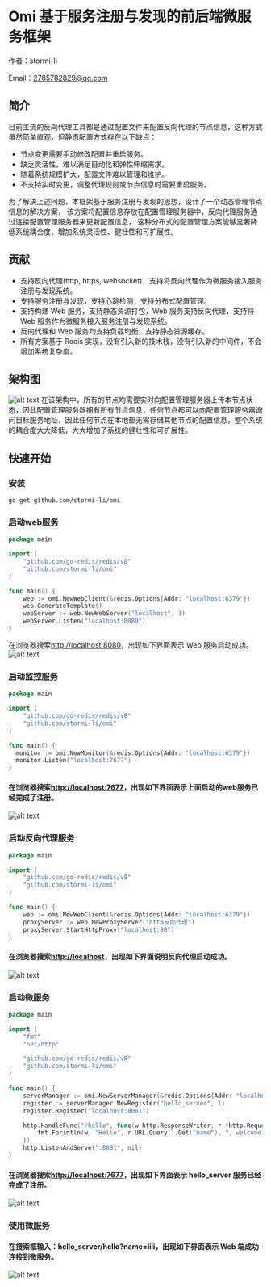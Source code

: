 # Omi 基于服务注册与发现的前后端微服务框架
作者：stormi-li 


Email：2785782829@qq.com
## 简介
目前主流的反向代理工具都是通过配置文件来配置反向代理的节点信息，这种方式虽然简单直观，但静态配置方式存在以下缺点：

* 节点变更需要手动修改配置并重启服务。
* 缺乏灵活性，难以满足自动化和弹性伸缩需求。
* 随着系统规模扩大，配置文件难以管理和维护。
* 不支持实时变更，调整代理规则或节点信息时需要重启服务。

为了解决上述问题，本框架基于服务注册与发现的思想，设计了一个动态管理节点信息的解决方案，
该方案将配置信息存放在配置管理服务器中，反向代理服务通过连接配置管理服务器来更新配置信息，
这种分布式的配置管理方案能够显著降低系统耦合度，增加系统灵活性、健壮性和可扩展性。
## 贡献
* 支持反向代理(http, https, websocket)，支持将反向代理作为微服务接入服务注册与发现系统。
* 支持服务注册与发现，支持心跳检测，支持分布式配置管理。
* 支持构建 Web 服务，支持静态资源打包，Web 服务支持反向代理，支持将 Web 服务作为微服务接入服务注册与发现系统。
* 反向代理和 Web 服务均支持负载均衡，支持静态资源缓存。
* 所有方案基于 Redis 实现，没有引入新的技术栈，没有引入新的中间件，不会增加系统复杂度。
## 架构图
![alt text](image.png)
在该架构中，所有的节点均需要实时向配置管理服务器上传本节点状态，因此配置管理服务器拥有所有节点信息，任何节点都可以向配置管理服务器询问目标服务地址，因此任何节点在本地都无需存储其他节点的配置信息，整个系统的耦合度大大降低，大大增加了系统的健壮性和可扩展性。
## 快速开始
### 安装
```shell 
go get github.com/stormi-li/omi
```
### 启动web服务
```go
package main

import (
	"github.com/go-redis/redis/v8"
	"github.com/stormi-li/omi"
)

func main() {
	web := omi.NewWebClient(&redis.Options{Addr: "localhost:6379"})
	web.GenerateTemplate()
	webServer := web.NewWebServer("localhost", 1)
	webServer.Listen("localhost:8080")
}
```
在浏览器搜索[http://localhost:8080](http://localhost:8080)，出现如下界面表示 Web 服务启动成功。
![alt text](image-1.png)
### 启动监控服务
```go
package main

import (
	"github.com/go-redis/redis/v8"
	"github.com/stormi-li/omi"
)

func main() {
  monitor := omi.NewMonitor(&redis.Options{Addr: "localhost:6379"})
  monitor.Listen("localhost:7677")
}
```
#### 在浏览器搜索[http://localhost:7677](http://localhost:7677)，出现如下界面表示上面启动的web服务已经完成了注册。
![alt text](image-2.png)
### 启动反向代理服务
```go
package main

import (
	"github.com/go-redis/redis/v8"
	"github.com/stormi-li/omi"
)

func main() {
	web := omi.NewWebClient(&redis.Options{Addr: "localhost:6379"})
	proxyServer := web.NewProxyServer("http反向代理")
	proxyServer.StartHttpProxy("localhost:80")
}
```
#### 在浏览器搜索[http://localhost](http://localhost)，出现如下界面说明反向代理启动成功。
![alt text](image-3.png)
### 启动微服务
```go
package main

import (
	"fmt"
	"net/http"

	"github.com/go-redis/redis/v8"
	"github.com/stormi-li/omi"
)

func main() {
	serverManager := omi.NewServerManager(&redis.Options{Addr: "localhost:6379"})
	register := serverManager.NewRegister("hello_server", 1)
	register.Register("localhost:8081")

	http.HandleFunc("/hello", func(w http.ResponseWriter, r *http.Request) {
		fmt.Fprintln(w, "Hello", r.URL.Query().Get("name"), ", welcome to use omi")
	})
	http.ListenAndServe(":8081", nil)
}
```
#### 在浏览器搜索[http://localhost:7677](http://localhost:7677)，出现如下界面表示 hello_server 服务已经完成了注册。
![alt text](image-4.png)
### 使用微服务
#### 在搜索框输入：hello_server/hello?name=lili，出现如下界面表示 Web 端成功连接到微服务。
![alt text](image-5.png)